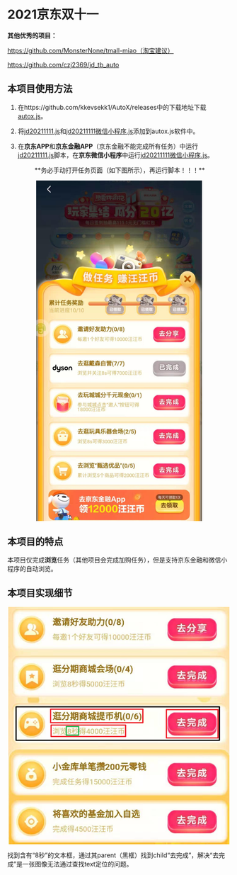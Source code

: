 # 2021京东双十一

**其他优秀的项目：**

https://github.com/MonsterNone/tmall-miao（淘宝建议）

https://github.com/czj2369/jd_tb_auto

## 本项目使用方法

1. 在https://github.com/kkevsekk1/AutoX/releases中的下载地址下载[autox.js](https://github.com/kkevsekk1/AutoX)。

2. 将[jd20211111.js](jd20211111.js)和[jd20211111微信小程序.js](jd20211111微信小程序.js)添加到autox.js软件中。

3. 在**京东APP**和**京东金融APP**（京东金融不能完成所有任务）中运行[jd20211111.js](jd20211111.js)脚本，在**京东微信小程序**中运行[jd20211111微信小程序.js](jd20211111微信小程序.js)。



<p align="center">
​		**务必手动打开任务页面（如下图所示），再运行脚本！！！**
</p>

<p align="center">
<img src="img/0.jpg" width="375" align="center" />
</p>

## 本项目的特点

​		本项目仅完成**浏览**任务（其他项目会完成加购任务），但是支持京东金融和微信小程序的自动浏览。

## 本项目实现细节

<p align="center">
<img src="img/1.png" width="500" align="center" />
</p>

​		找到含有“8秒”的文本框，通过其parent（黑框）找到child“去完成”，解决“去完成”是一张图像无法通过查找text定位的问题。

